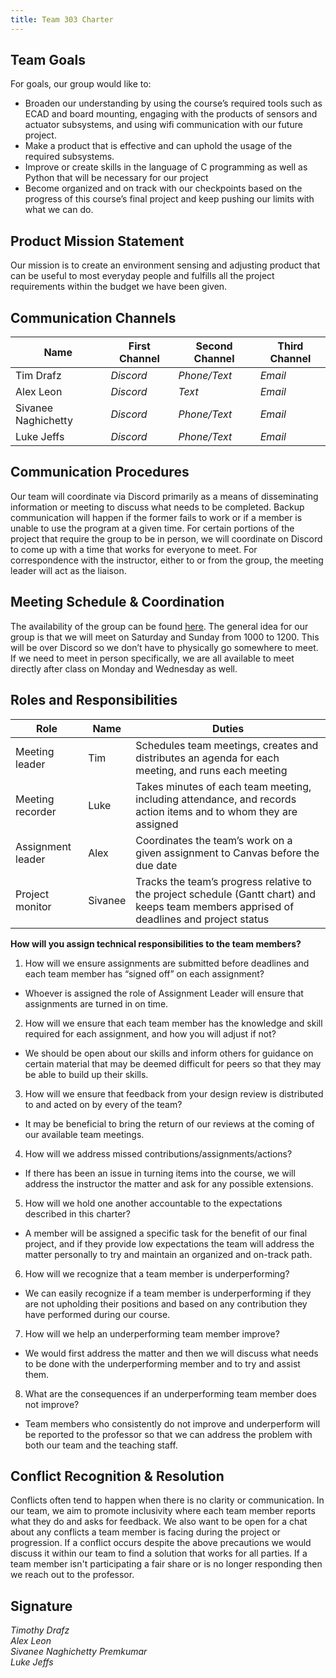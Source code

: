 ```yaml
---
title: Team 303 Charter
---
```


## Team Goals <br />
For goals, our group would like to: <br />
* Broaden our understanding by using the course’s required tools such as ECAD and board mounting, engaging with the products of sensors and actuator subsystems, and using wifi communication with our future project.
* Make a product that is effective and can uphold the usage of the required subsystems.
* Improve or create skills in the language of C programming as well as Python that will be necessary for our project
* Become organized and on track with our checkpoints based on the progress of this course’s final project and keep pushing our limits with what we can do.

## Product Mission Statement <br />
Our mission is to create an environment sensing and adjusting product that can be useful to most everyday people and fulfills all the project requirements within the budget we have been given.

## Communication Channels

| Name | First Channel | Second Channel | Third Channel |
| ---- | ------------- | -------------- | ------------- |
| Tim Drafz | _Discord_ | _Phone/Text_ | _Email_ |
| Alex Leon | _Discord_ | _Text_ | _Email_ |
| Sivanee Naghichetty | _Discord_ | _Phone/Text_ | _Email_ |
| Luke Jeffs | _Discord_ | _Phone/Text_ | _Email_ |

## Communication Procedures <br />
Our team will coordinate via Discord primarily as a means of disseminating information or meeting to discuss what needs to be completed. 
Backup communication will happen if the former fails to work or if a member is unable to use the program at a given time. 
For certain portions of the project that require the group to be in person, we will coordinate on Discord to come up with a time that works for everyone to meet. 
For correspondence with the instructor, either to or from the group, the meeting leader will act as the liaison.

## Meeting Schedule & Coordination <br />
The availability of the group can be found [here](https://docs.google.com/spreadsheets/d/1M7a3bRtry3gzHTWpnxGkQDdC6XeBn9dR/edit?gid=1073949456#gid=1073949456).
The general idea for our group is that we will meet on Saturday and Sunday from 1000 to 1200. 
This will be over Discord so we don’t have to physically go somewhere to meet. 
If we need to meet in person specifically, we are all available to meet directly after class on Monday and Wednesday as well.

## Roles and Responsibilities

| Role | Name | Duties |
| ---- | ---- | ------ |
| Meeting leader | Tim | Schedules team meetings, creates and distributes an agenda for each meeting, and runs each meeting |
| Meeting recorder | Luke | Takes minutes of each team meeting, including  attendance, and records action items and to whom they  are assigned |
| Assignment leader | Alex | Coordinates the team’s work on a given assignment to Canvas before the due date |
| Project monitor | Sivanee | Tracks the team’s progress relative to the project schedule (Gantt chart) and keeps team members apprised of deadlines and project status |


**How will you assign technical responsibilities to the team members?** <br />
1. How will we ensure assignments are submitted before deadlines and each team member has “signed off” on each assignment?
  * Whoever is assigned the role of Assignment Leader will ensure that assignments are turned in on time.

2. How will we ensure that each team member has the knowledge and skill required for each assignment, and how you will adjust if not?
  * We should be open about our skills and inform others for guidance on certain material that may be deemed difficult for peers so that they may be able to build up their skills.

3. How will we ensure that feedback from your design review is distributed to and acted on by every of the team?
  * It may be beneficial to bring the return of our reviews at the coming of our available team meetings.

4. How will we address missed contributions/assignments/actions?
  * If there has been an issue in turning items into the course, we will address the instructor the matter and ask for any possible extensions.

5. How will we hold one another accountable to the expectations described in this charter?
  * A member will be assigned a specific task for the benefit of our final project, and if they provide low expectations the team will address the matter personally to try and maintain an organized and on-track path.

6. How will we recognize that a team member is underperforming?
  * We can easily recognize if a team member is underperforming if they are not upholding their positions and based on any contribution they have performed during our course.

7. How will we help an underperforming team member improve?
  * We would first address the matter and then we will discuss what needs to be done with the underperforming member and to try and assist them.

8. What are the consequences if an underperforming team member does not improve?
  * Team members who consistently do not improve and underperform will be reported to the professor so that we can address the problem with both our team and the teaching staff.

## Conflict Recognition & Resolution <br />
Conflicts often tend to happen when there is no clarity or communication.
In our team, we aim to promote inclusivity where each team member reports what they do and asks for feedback. 
We also want to be open for a chat about any conflicts a team member is facing during the project or progression. 
If a conflict occurs despite the above precautions we would discuss it within our team to find a solution that works for all parties. 
If a team member isn't participating a fair share or is no longer responding then we reach out to the professor. 

## Signature <br />
_Timothy Drafz_ <br />
_Alex Leon_ <br />
_Sivanee Naghichetty Premkumar_ <br />
_Luke Jeffs_ 
